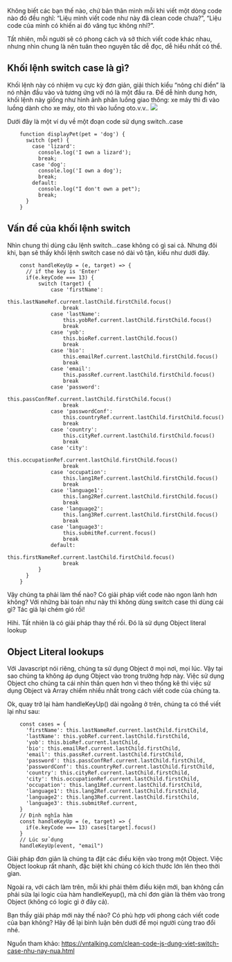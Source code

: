Không biết các bạn thế nào, chứ bản thân mình mỗi khi viết một dòng code nào đó đều nghĩ: “Liệu mình viết code như này đã clean code chưa?”, “Liệu code của mình có khiến ai đó văng tục không nhỉ?”.

Tất nhiên, mỗi người sẽ có phong cách và sở thích viết code khác nhau, nhưng nhìn chung là nên tuân theo nguyên tắc dễ đọc, dễ hiểu nhất có thể.
## Khối lệnh switch case là gì?

Khối lệnh này có nhiệm vụ cực kỳ đơn giản, giải thích kiểu “nông chí điền” là nó nhận đầu vào và tương ứng với nó là một đầu ra. Để dễ hình dung hơn, khối lệnh này giống như hình ảnh phân luồng giao thông: xe máy thì đi vào luồng dành cho xe máy, oto thì vào luồng oto.v.v..
![](https://images.viblo.asia/b090d154-1f57-405b-bfc7-56c57ee676cd.jpg)

Dưới đây là một ví dụ về một đoạn code sử dụng switch..case
```
    function displayPet(pet = 'dog') {
      switch (pet) {
        case 'lizard':
          console.log('I own a lizard');
          break;
        case 'dog':
          console.log('I own a dog');
          break;
        default:
          console.log("I don't own a pet");
          break;
      }
    }
```
## Vấn đề của khối lệnh switch

Nhìn chung thì dùng câu lệnh switch…case không có gì sai cả. Nhưng đôi khi, bạn sẽ thấy khối lệnh switch case nó dài vô tận, kiểu như dưới đây.
```
    const handleKeyUp = (e, target) => {
      // if the key is 'Enter'
      if(e.keyCode === 13) {
          switch (target) {
              case 'firstName':
                  this.lastNameRef.current.lastChild.firstChild.focus()
                  break
              case 'lastName':
                  this.yobRef.current.lastChild.firstChild.focus()
                  break
              case 'yob':
                  this.bioRef.current.lastChild.focus()
                  break
              case 'bio':
                  this.emailRef.current.lastChild.firstChild.focus()
                  break
              case 'email':
                  this.passRef.current.lastChild.firstChild.focus()
                  break
              case 'password':
                  this.passConfRef.current.lastChild.firstChild.focus()
                  break
              case 'passwordConf':
                  this.countryRef.current.lastChild.firstChild.focus()
                  break
              case 'country':
                  this.cityRef.current.lastChild.firstChild.focus()
                  break
              case 'city':
                  this.occupationRef.current.lastChild.firstChild.focus()
                  break
              case 'occupation':
                  this.lang1Ref.current.lastChild.firstChild.focus()
                  break
              case 'language1':
                  this.lang2Ref.current.lastChild.firstChild.focus()
                  break
              case 'language2':
                  this.lang3Ref.current.lastChild.firstChild.focus()
                  break
              case 'language3':
                  this.submitRef.current.focus()
                  break
              default:
                  this.firstNameRef.current.lastChild.firstChild.focus()
                  break
          }  
      }
    }
```
Vậy chúng ta phải làm thế nào? Có giải pháp viết code nào ngon lành hơn không? Với những bài toán như này thì không dùng switch case thì dùng cái gì? Tác giả lại chém gió rồi!

Hihi. Tất nhiên là có giải pháp thay thế rồi. Đó là sử dụng Object literal lookup
## Object Literal lookups

Với Javascript nói riêng, chúng ta sử dụng Object ở mọi nơi, mọi lúc. Vậy tại sao chúng ta không áp dụng Object vào trong trường hợp này. Việc sử dụng Object cho chúng ta cái nhìn thân quen hơn vì theo thống kê thì việc sử dụng Object và Array chiếm nhiều nhất trong cách viết code của chúng ta.

Ok, quay trở lại hàm handleKeyUp() dài ngoằng ở trên, chúng ta có thể viết lại như sau:
```
    const cases = {
      'firstName': this.lastNameRef.current.lastChild.firstChild,
      'lastName': this.yobRef.current.lastChild.firstChild,
      'yob': this.bioRef.current.lastChild,
      'bio': this.emailRef.current.lastChild.firstChild,
      'email': this.passRef.current.lastChild.firstChild,
      'password': this.passConfRef.current.lastChild.firstChild,
      'passwordConf': this.countryRef.current.lastChild.firstChild,
      'country': this.cityRef.current.lastChild.firstChild,
      'city': this.occupationRef.current.lastChild.firstChild,
      'occupation': this.lang1Ref.current.lastChild.firstChild,
      'language1': this.lang2Ref.current.lastChild.firstChild,
      'language2': this.lang3Ref.current.lastChild.firstChild,
      'language3': this.submitRef.current,
    } 
    // Định nghĩa hàm
    const handleKeyUp = (e, target) => {
      if(e.keyCode === 13) cases[target].focus()
    }
    // Lúc sử dụng
    handleKeyUp(event, "email")
```
Giải pháp đơn giản là chúng ta đặt các điều kiện vào trong một Object. Việc Object lookup rất nhanh, đặc biệt khi chúng có kích thước lớn lên theo thời gian.

Ngoài ra, với cách làm trên, mỗi khi phải thêm điều kiện mới, bạn không cần phải sửa lại logic của hàm handleKeyup(), mà chỉ đơn giản là thêm vào trong Object (không có logic gì ở đây cả).

Bạn thấy giải pháp mới này thế nào? Có phù hợp với phong cách viết code của bạn không? Hãy để lại bình luận bên dưới để mọi người cùng trao đổi nhé.

Nguồn tham khảo:
https://vntalking.com/clean-code-js-dung-viet-switch-case-nhu-nay-nua.html
